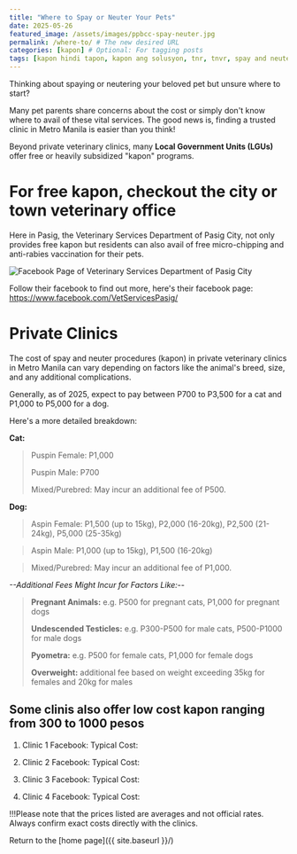 ```yaml
---
title: "Where to Spay or Neuter Your Pets"
date: 2025-05-26
featured_image: /assets/images/ppbcc-spay-neuter.jpg
permalink: /where-to/ # The new desired URL
categories: [kapon] # Optional: For tagging posts
tags: [kapon hindi tapon, kapon ang solusyon, tnr, tnvr, spay and neuter] # Optional: More specific keywords
---
```

Thinking about spaying or neutering your beloved pet but unsure where to start? 

Many pet parents share concerns about the cost or simply don't know where to avail of these vital services. The good news is, finding a trusted clinic in Metro Manila is easier than you think! 

Beyond private veterinary clinics, many **Local Government Units (LGUs)**  offer free or heavily subsidized "kapon" programs. 

# For free kapon, checkout the city or town veterinary office 
Here in Pasig, the Veterinary Services Department of Pasig City, not only provides free kapon but residents can also avail of free micro-chipping and anti-rabies vaccination for their pets. 

<img src="{{'/assets/images/PasigCityVet.png'|relative_url}}" alt="Facebook Page of Veterinary Services Department of Pasig City">

Follow their facebook to find out more, here's their facebook page: <a href="https://www.facebook.com/VetServicesPasig/" target="_blank" rel="noopener noreferrer">https://www.facebook.com/VetServicesPasig/</a>


<!--
<div style="text-align: center; margin: 25px 0;"> <a href="https://www.facebook.com/VetServicesPasig/" target="_blank" rel="noopener noreferrer">
    <img src="{{ '/assets/images/pasig-vet-fb-preview.png' | relative_url }}" 
         alt="Preview of Pasig City Veterinary Services Facebook Page"
         style="max-width: 300px; height: auto; border: 1px solid #ddd; border-radius: 5px; box-shadow: 2px 2px 5px rgba(0,0,0,0.1);">
  </a>
</div>
-->

# Private Clinics 
The cost of spay and neuter procedures (kapon) in private veterinary clinics in Metro Manila can vary depending on factors like the animal's breed, size, and any additional complications. 

Generally, as of 2025, expect to pay between P700 to P3,500 for a cat and P1,000 to P5,000 for a dog. 

Here's a more detailed breakdown:

**Cat:**
> Puspin Female: P1,000
> 
> Puspin Male: P700
>
> Mixed/Purebred: May incur an additional fee of P500.

**Dog:**
> Aspin Female: P1,500 (up to 15kg), P2,000 (16-20kg), P2,500 (21-24kg), P5,000 (25-35kg)

> Aspin Male: P1,000 (up to 15kg), P1,500 (16-20kg)

> Mixed/Purebred: May incur an additional fee of P1,000.


*--Additional Fees Might Incur for Factors Like:--*
> **Pregnant Animals:** e.g. P500 for pregnant cats, P1,000 for pregnant dogs
> 
> **Undescended Testicles:** e.g. P300-P500 for male cats, P500-P1000 for male dogs
> 
> **Pyometra:** e.g. P500 for female cats, P1,000 for female dogs
> 
> **Overweight:** additional fee based on weight exceeding 35kg for females and 20kg for males

## Some clinis also offer low cost kapon ranging from 300 to 1000 pesos 

1. Clinic 1 
Facebook: 
Typical Cost: 

2. Clinic 2 
Facebook: 
Typical Cost: 

3. Clinic 3 
Facebook: 
Typical Cost: 

4. Clinic 4 
Facebook: 
Typical Cost: 

<div class="info-box">
!!!Please note that the prices listed are averages and not official rates. Always confirm exact costs directly with the clinics.
</div>

Return to the [home page]({{ site.baseurl }}/)

